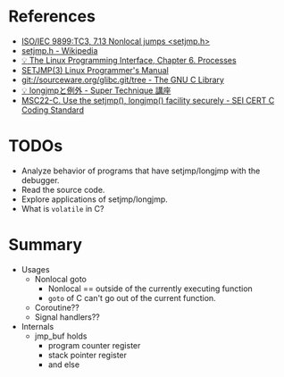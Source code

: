 # References
- [ISO/IEC 9899:TC3, 7.13 Nonlocal jumps \<setjmp.h\>](http://www.open-std.org/jtc1/sc22/WG14/www/docs/n1256.pdf)
- [setjmp.h - Wikipedia](https://en.wikipedia.org/wiki/Setjmp.h)
- [:bulb: The Linux Programming Interface, Chapter 6. Processes](https://www.safaribooksonline.com/library/view/the-linux-programming/9781593272203/ch06.html)
- [SETJMP(3) Linux Programmer's Manual](http://man7.org/linux/man-pages/man3/setjmp.3.html)
- [git://sourceware.org/glibc.git/tree - The GNU C Library](https://sourceware.org/git/?p=glibc.git;a=tree)
- [:bulb: longjmpと例外 - Super Technique 講座](http://www.nurs.or.jp/~sug/soft/super/longjmp.htm)
- [MSC22-C. Use the setjmp(), longjmp() facility securely - SEI CERT C Coding Standard](https://wiki.sei.cmu.edu/confluence/display/c/MSC22-C.+Use+the+setjmp%28%29%2C+longjmp%28%29+facility+securely)

# TODOs
- Analyze behavior of programs that have setjmp/longjmp with the debugger.
- Read the source code.
- Explore applications of setjmp/longjmp.
- What is `volatile` in C?

# Summary
- Usages
  - Nonlocal goto
    - Nonlocal == outside of the currently executing function
    - `goto` of C can't go out of the current function.
  - Coroutine??
  - Signal handlers??
- Internals
  - jmp_buf holds
    - program counter register
    - stack pointer register
    - and else
